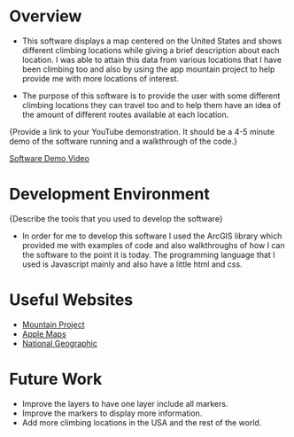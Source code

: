 # Overview

* This software displays a map centered on the United States and shows different climbing locations while giving a brief description about each location.  I was able to attain this data from various locations that I have been climbing too and also by using the app mountain project to help provide me with more locations of interest.

* The purpose of this software is to provide the user with some different climbing locations they can travel too and to help them have an idea of the amount of different routes available at each location.

{Provide a link to your YouTube demonstration.  It should be a 4-5 minute demo of the software running and a walkthrough of the code.}

[Software Demo Video](http://youtube.link.goes.here)

# Development Environment

{Describe the tools that you used to develop the software}
* In order for me to develop this software I used the ArcGIS library which provided me with examples of code and also walkthroughs of how I can the software to the point it is today.  The programming language that I used is Javascript mainly and also have a little html and css.

# Useful Websites

* [Mountain Project](https://www.mountainproject.com/)
* [Apple Maps](https://www.apple.com/maps/)
* [National Geographic](https://www.nationalgeographic.com/adventure/adventure-blog/2011/02/15/top-five-adventurers-ice-climber-will-gadds-favorite-places/#close)

# Future Work

* Improve the layers to have one layer include all markers.
* Improve the markers to display more information.
* Add more climbing locations in the USA and the rest of the world.
